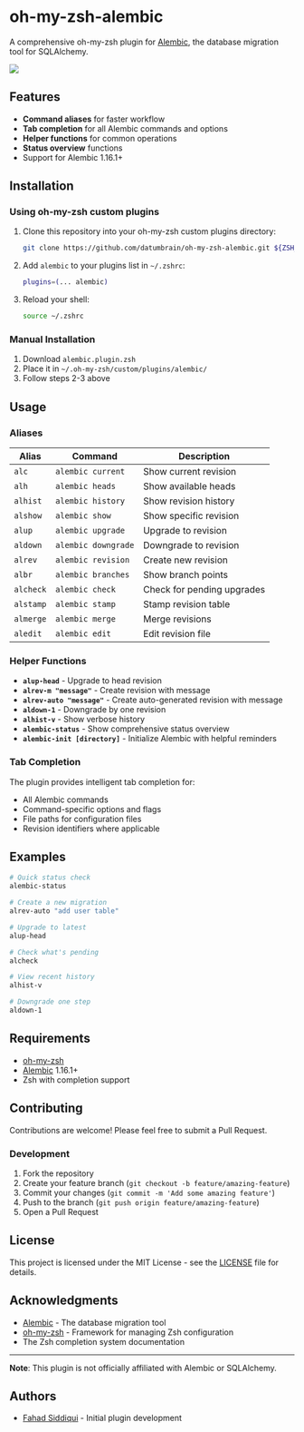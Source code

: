 # oh-my-zsh-alembic

A comprehensive oh-my-zsh plugin for [Alembic](https://alembic.sqlalchemy.org/), the database migration tool for SQLAlchemy.

![](https://media2.giphy.com/media/v1.Y2lkPTc5MGI3NjExN3E0bWQwMHZmZ29lMWkzN2lrNjZmMjJuaTE5eG9zeXE2bzJuZ2tpcyZlcD12MV9pbnRlcm5hbF9naWZfYnlfaWQmY3Q9Zw/MRpYpP8DiBvkYmw6ir/giphy.gif)

## Features

- **Command aliases** for faster workflow
- **Tab completion** for all Alembic commands and options
- **Helper functions** for common operations
- **Status overview** functions
- Support for Alembic 1.16.1+

## Installation

### Using oh-my-zsh custom plugins

1. Clone this repository into your oh-my-zsh custom plugins directory:

   ```bash
   git clone https://github.com/datumbrain/oh-my-zsh-alembic.git ${ZSH_CUSTOM:-~/.oh-my-zsh/custom}/plugins/alembic
   ```

2. Add `alembic` to your plugins list in `~/.zshrc`:

   ```bash
   plugins=(... alembic)
   ```

3. Reload your shell:

   ```bash
   source ~/.zshrc
   ```

### Manual Installation

1. Download `alembic.plugin.zsh`
2. Place it in `~/.oh-my-zsh/custom/plugins/alembic/`
3. Follow steps 2-3 above

## Usage

### Aliases

| Alias     | Command             | Description                |
| --------- | ------------------- | -------------------------- |
| `alc`     | `alembic current`   | Show current revision      |
| `alh`     | `alembic heads`     | Show available heads       |
| `alhist`  | `alembic history`   | Show revision history      |
| `alshow`  | `alembic show`      | Show specific revision     |
| `alup`    | `alembic upgrade`   | Upgrade to revision        |
| `aldown`  | `alembic downgrade` | Downgrade to revision      |
| `alrev`   | `alembic revision`  | Create new revision        |
| `albr`    | `alembic branches`  | Show branch points         |
| `alcheck` | `alembic check`     | Check for pending upgrades |
| `alstamp` | `alembic stamp`     | Stamp revision table       |
| `almerge` | `alembic merge`     | Merge revisions            |
| `aledit`  | `alembic edit`      | Edit revision file         |

### Helper Functions

- **`alup-head`** - Upgrade to head revision
- **`alrev-m "message"`** - Create revision with message
- **`alrev-auto "message"`** - Create auto-generated revision with message
- **`aldown-1`** - Downgrade by one revision
- **`alhist-v`** - Show verbose history
- **`alembic-status`** - Show comprehensive status overview
- **`alembic-init [directory]`** - Initialize Alembic with helpful reminders

### Tab Completion

The plugin provides intelligent tab completion for:

- All Alembic commands
- Command-specific options and flags
- File paths for configuration files
- Revision identifiers where applicable

## Examples

```bash
# Quick status check
alembic-status

# Create a new migration
alrev-auto "add user table"

# Upgrade to latest
alup-head

# Check what's pending
alcheck

# View recent history
alhist-v

# Downgrade one step
aldown-1
```

## Requirements

- [oh-my-zsh](https://ohmyz.sh/)
- [Alembic](https://alembic.sqlalchemy.org/) 1.16.1+
- Zsh with completion support

## Contributing

Contributions are welcome! Please feel free to submit a Pull Request.

### Development

1. Fork the repository
2. Create your feature branch (`git checkout -b feature/amazing-feature`)
3. Commit your changes (`git commit -m 'Add some amazing feature'`)
4. Push to the branch (`git push origin feature/amazing-feature`)
5. Open a Pull Request

## License

This project is licensed under the MIT License - see the [LICENSE](LICENSE) file for details.

## Acknowledgments

- [Alembic](https://alembic.sqlalchemy.org/) - The database migration tool
- [oh-my-zsh](https://ohmyz.sh/) - Framework for managing Zsh configuration
- The Zsh completion system documentation

---

**Note**: This plugin is not officially affiliated with Alembic or SQLAlchemy.

## Authors

- [Fahad Siddiqui](https://github.com/fahadsiddiqui) - Initial plugin development
